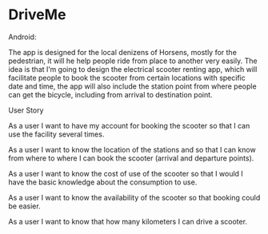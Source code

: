 # DriveMe

Android:

 The app is designed for the local denizens of Horsens, mostly for the pedestrian, it will he help people ride from place to another very easily. The idea is that I’m going to design the electrical scooter renting app, which will facilitate people to book the scooter from certain locations with specific date and time, the app will also include the station point from where people can get the bicycle, including from arrival to destination point. 

User Story

As a user I want to have my account for booking the scooter so that I can use the facility several times.

As a user I want to know the location of the stations and so that I can know from where to where I can book the scooter (arrival and departure points).

As a user I want to know the cost of use of the scooter so that I would I have the basic knowledge about the consumption to use.

As a user I want to know the availability of the scooter so that booking could be easier.

As a user I want to know that how many kilometers I can drive a scooter.
